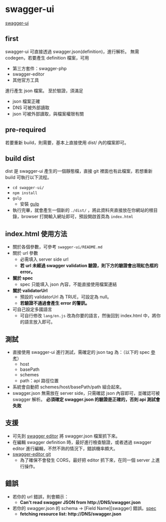 # swagger-ui

[swagger-ui](https://github.com/swagger-api/swagger-ui)

## first
swagger-ui 可直接透過 swagger.json(definition)，進行解析。
無需 codegen，若要產生 definition 檔案，可用

- 第三方套件：swagger-php
- swagger-editor
- 其他官方工具

進行產生 json 檔案。
至於驗證，須滿足

- json 檔案正確
- DNS 可被外部讀取
- json 可被外部讀取，與檔案權限有關

## pre-required
若要重新 build，則需要，基本上直接使用 dist/ 內的檔案即可。

## build dist
dist 是 swagger-ui 產生的一個靜態檔，直接 git 裡面也有此檔案，若想重新 build 可執行以下流程。 

- ```cd swagger-ui/```
- ```npm install```
- ```gulp```
	- 安裝 [gulp](http://www.gulpjs.com.cn/docs/getting-started/)
- 執行完畢，就會產生一個新的 ```./dist/``` ，將此資料夾直接放在你網站的根目錄，browser 打開輸入網址即可，預設開啟首頁為 ```index.html```

## index.html 使用方法

- 關於各個參數，可參考 ```swagger-ui/README.md```
- 關於 url 參數
	- 必需填入 server side url
	- **若 url 未經過 swagger validation 驗證，則下方的驗證會出現紅色框的 error。**
- **關於 spec**
	- spec 只能填入 json 內容，不能直接使用檔案連結
- **關於 validatorUrl**
	- 預設的 validatorUrl 為 TRUE，可設定為 null。
	- **若驗證不通過會產生 error 的警訊。**
- 可自己設定多國語言
	- 可自行修改 ```lang/en.js``` 改為你要的語言，然後回到 index.html 中，將你的語言放入即可。	
## 測試

- 直接使用 swagger-ui 進行測試，需確定的 json tag 為：（以下的 spec [參考](http://swagger.io/specification/)）
	- host
	- basePath
	- schemes
	- path：api 路徑位置
- 系統會自動把 schemes/host/basePath/path 組合起來。
- swagger.json 無需放在 server side，只需確認 json 內容即可，並確認可被 swagger 解析。
**必須確定 swagger.json 的驗證是正確的，否則 api 測試會失敗**

## 支援

- 可先到 [swagger editor](http://editor.swagger.io/) 將 swagger.json 檔案抓下來。
- 在編輯 swagger definition 時，最好進行檢查驗證，或者透過 swagger editor 進行編輯，不然不熟的情況下，錯誤機率頗大。
- [swagger-editor git](https://github.com/swagger-api/swagger-editor/blob/master/docs/cors.md)
	- 為了確保不會發生 CORS，最好把 editor 抓下來，在同一個 server 上進行操作。

	
## 錯誤

- 若你的 url 錯誤，則會顯示：
	- **Can't read swagger JSON from http://DNS/swagger.json**
- 若你的 swagger.json 的 schema -> [Field Name][swagger] 錯誤。[spec](http://swagger.io/specification/)
	- **fetching resource list: http://DNS/swagger.json**

	